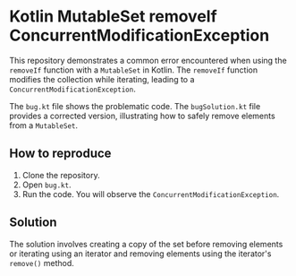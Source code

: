 # Kotlin MutableSet removeIf ConcurrentModificationException

This repository demonstrates a common error encountered when using the `removeIf` function with a `MutableSet` in Kotlin. The `removeIf` function modifies the collection while iterating, leading to a `ConcurrentModificationException`.

The `bug.kt` file shows the problematic code. The `bugSolution.kt` file provides a corrected version, illustrating how to safely remove elements from a `MutableSet`.

## How to reproduce

1. Clone the repository.
2. Open `bug.kt`.
3. Run the code.  You will observe the `ConcurrentModificationException`. 

## Solution

The solution involves creating a copy of the set before removing elements or iterating using an iterator and removing elements using the iterator's `remove()` method.